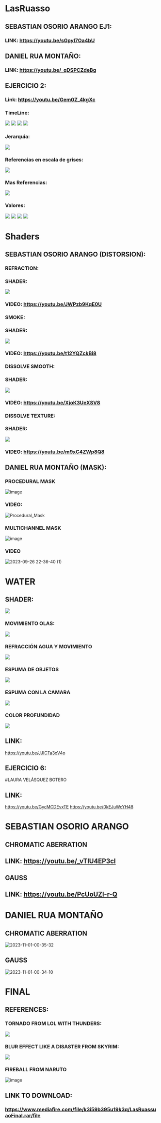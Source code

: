# LasRuasso
## SEBASTIAN OSORIO ARANGO EJ1:
### LINK: https://youtu.be/sGpyI7Oa4bU
## DANIEL RUA MONTAÑO:
### LINK: https://youtu.be/_qDSPCZdeBg
## EJERCICIO 2:
### Link: https://youtu.be/Gem0Z_4kgXc
### TimeLine:
![](Images/TimeLine01.png)
![](Images/TimeLine02.png)
![](Images/TimeLine03.png)
![](Images/TimeLine04.png)
### Jerarquia:
![](Images/Jerar.png)
### Referencias en escala de grises:
![](Images/Compa.png)
### Mas Referencias:
![](Images/Refe.png)
### Valores:
![](Images/Color1.png)
![](Images/Color2.png)
![](Images/Color3.png)
![](Images/Color4.png)

# Shaders
## SEBASTIAN OSORIO ARANGO (DISTORSION):
### REFRACTION:
### SHADER:
![](Images/ShadersDistorsion/Refraction.jpg)
### VIDEO: https://youtu.be/JWPzb9KqE0U
### SMOKE:
### SHADER:
![](Images/ShadersDistorsion/Smoke.png)
### VIDEO: https://youtu.be/t12YQZckBi8
### DISSOLVE SMOOTH:
### SHADER:
![](Images/ShadersDistorsion/Disolve.png)
### VIDEO: https://youtu.be/XjoK3UeXSV8
### DISSOLVE TEXTURE:
### SHADER:
![](Images/ShadersDistorsion/DisolveTex.png)
### VIDEO: https://youtu.be/m9xC4ZWp8Q8
## DANIEL RUA MONTAÑO (MASK):
### PROCEDURAL MASK
![image](https://github.com/SebasOso/LasRuasso/assets/110804134/ae45d589-02ae-4d8b-8a56-019be7edd673)
### VIDEO:
![Procedural_Mask](https://github.com/SebasOso/LasRuasso/assets/110804134/cfe2ee3f-21cb-42d4-9d6b-6d3fcc967b8b)
### MULTICHANNEL MASK
![image](https://github.com/SebasOso/LasRuasso/assets/110804134/e58f37aa-1a14-4175-9bd0-fe7783b8be07)
### VIDEO
![2023-09-26 22-36-40 (1)](https://github.com/SebasOso/LasRuasso/assets/110804134/925d2c17-1595-4308-809d-1a92dce2b889)

# WATER
## SHADER:
![](Images/WaterShader.png)
### MOVIMIENTO OLAS:
![](Images/MovimentoOlas.png)
### REFRACCIÓN AGUA Y MOVIMIENTO
![](Images/DistorsionAgua.png)
### ESPUMA DE OBJETOS
![](Images/EspumaAgua.png)
### ESPUMA CON LA CAMARA
![](Images/EspumaCamara.png)
### COLOR PROFUNDIDAD
![](Images/ColorProfundo.png)
## LINK:
https://youtu.be/JJICTa3xV4o
## EJERCICIO 6:

#LAURA VELÁSQUEZ BOTERO
## LINK:
https://youtu.be/GycMCDEvxTE
https://youtu.be/0kEJuWcYH48

# SEBASTIAN OSORIO ARANGO
## CHROMATIC ABERRATION
## LINK: https://youtu.be/_vTlU4EP3cI
## GAUSS
## LINK: https://youtu.be/PcUoUZl-r-Q

# DANIEL RUA MONTAÑO
## CHROMATIC ABERRATION
![2023-11-01-00-35-32](https://github.com/SebasOso/LasRuasso/assets/110804134/ffb4b551-801e-480c-9ecc-924d33a3d3b1)
## GAUSS
![2023-11-01-00-34-10](https://github.com/SebasOso/LasRuasso/assets/110804134/63f27406-0616-427b-987b-133d1db1ad98)

# FINAL
## REFERENCES:
### TORNADO FROM LOL WITH THUNDERS:
![](Images/Final/Tornado.png)
### BLUR EFFECT LIKE A DISASTER FROM SKYRIM:
![](Images/Final/Blur.png)
### FIREBALL FROM NARUTO
![image](https://github.com/SebasOso/LasRuasso/assets/78050911/e498d587-a13d-4617-b266-ede8ceec2f09)
## LINK TO DOWNLOAD: 
### https://www.mediafire.com/file/k3i59b395u19k3q/LasRuassuaoFinal.rar/file
